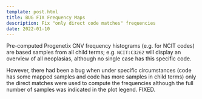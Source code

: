 ```yaml
---
template: post.html
title: BUG FIX Frequency Maps
description: Fix "only direct code matches" frequencies
date: 2022-01-10
---
```


Pre-computed Progenetix CNV frequency histograms (e.g. for NCIT codes) are based
samples from all child terms; e.g. `NCIT:C3262` will display an overview of all
neoplasias, although no single case has this specific code.

However, there had been a bug when under specific circumstances (code has some
mapped samples and code has more samples in child terms) only the direct matches
were used to compute the frequencies although the full number of samples was indicated
in the plot legend. FIXED.